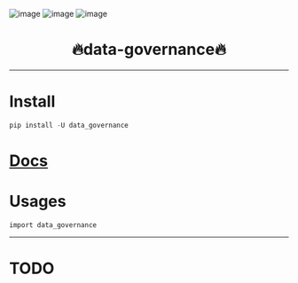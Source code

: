 

![image](https://img.shields.io/pypi/v/data_governance.svg) ![image](https://img.shields.io/travis/Jie-Yuan/data_governance.svg) ![image](https://readthedocs.org/projects/data-governance/badge/?version=latest)



<h1 align = "center">🔥data-governance🔥</h1>

---
# Install
```python
pip install -U data_governance
```

# [Docs](https://jie-yuan.github.io/data-governance/)

# Usages
```
import data_governance
```

---
# TODO
